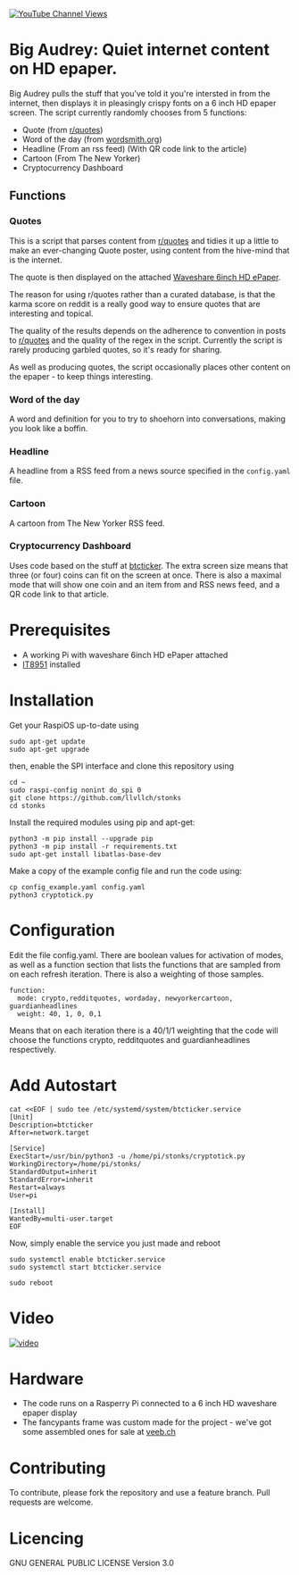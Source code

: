 [![YouTube Channel Views](https://img.shields.io/youtube/channel/views/UCz5BOU9J9pB_O0B8-rDjCWQ?label=YouTube&style=social)](https://www.youtube.com/channel/UCz5BOU9J9pB_O0B8-rDjCWQ)

# Big Audrey: Quiet internet content on HD epaper.

Big Audrey pulls the stuff that you've told it you're intersted in from the internet, then displays it in pleasingly crispy fonts on a 6 inch HD epaper screen. The script currently randomly chooses from 5 functions:

- Quote (from [r/quotes](https://reddit.com/r/quotes))
- Word of the day (from [wordsmith.org](https://wordsmith.org))
- Headline (From an rss feed) (With QR code link to the article)
- Cartoon (From The New Yorker)
- Cryptocurrency Dashboard

## Functions

### Quotes

This is a script that parses content from [r/quotes](https://reddit.com/r/quotes) and tidies it up a little to make an ever-changing Quote poster, using content from the hive-mind that is the internet.

The quote is then displayed on the attached [Waveshare 6inch HD ePaper](https://www.waveshare.com/6inch-hd-e-paper-hat.htm).

The reason for using r/quotes rather than a curated database, is that the karma score on reddit is a really good way to ensure quotes that are interesting and topical. 

The quality of the results depends on the adherence to convention in posts to [r/quotes](https://reddit.com/r/quotes) and the quality of the regex in the script. Currently the script is rarely producing garbled quotes, so it's ready for sharing. 

As well as producing quotes, the script occasionally places other content on the epaper - to keep things interesting.

### Word of the day

A word and definition for you to try to shoehorn into conversations, making you look like a boffin.

### Headline

A headline from a RSS feed from a news source specified in the `config.yaml` file.

### Cartoon

A cartoon from The New Yorker RSS feed.

### Cryptocurrency Dashboard

Uses code based on the stuff at [btcticker](http://github.com/llvllch/btcticker). The extra screen size means that three (or four) coins can fit on the screen at once. There is also a maximal mode that will show one coin and an item from and RSS news feed, and a QR code link to that article.

# Prerequisites

- A working Pi with waveshare 6inch HD ePaper attached
- [IT8951](https://github.com/GregDMeyer/IT8951) installed

# Installation

Get your RaspiOS up-to-date using
    
    sudo apt-get update
    sudo apt-get upgrade

then, enable the SPI interface and clone this repository using

    cd ~
    sudo raspi-config nonint do_spi 0
    git clone https://github.com/llvllch/stonks
    cd stonks
   
Install the required modules using pip and apt-get:

    python3 -m pip install --upgrade pip  
    python3 -m pip install -r requirements.txt
    sudo apt-get install libatlas-base-dev

Make a copy of the example config file and run the code using:

    cp config_example.yaml config.yaml
    python3 cryptotick.py
    
# Configuration

Edit the file config.yaml. There are boolean values for activation of modes, as well as a function section that lists the functions that are sampled from on each refresh iteration. There is also a weighting of those samples. 

```
function: 
  mode: crypto,redditquotes, wordaday, newyorkercartoon, guardianheadlines
  weight: 40, 1, 0, 0,1  
```
Means that on each iteration there is a 40/1/1 weighting that the code will choose the functions crypto, redditquotes and guardianheadlines respectively.

# Add Autostart


```
cat <<EOF | sudo tee /etc/systemd/system/btcticker.service
[Unit]
Description=btcticker
After=network.target

[Service]
ExecStart=/usr/bin/python3 -u /home/pi/stonks/cryptotick.py
WorkingDirectory=/home/pi/stonks/
StandardOutput=inherit
StandardError=inherit
Restart=always
User=pi

[Install]
WantedBy=multi-user.target
EOF
```
Now, simply enable the service you just made and reboot
```  
sudo systemctl enable btcticker.service
sudo systemctl start btcticker.service

sudo reboot
```

# Video

[![video](https://img.youtube.com/vi/-270Nn1V2hQ/0.jpg)](https://www.youtube.com/watch?v=Xv8eyp-LJJk)

# Hardware

- The code runs on a Rasperry Pi connected to a 6 inch HD waveshare epaper display
- The fancypants frame was custom made for the project - we've got some assembled ones for sale at [veeb.ch](https://www.veeb.ch/store/p/tickerxl)

# Contributing

To contribute, please fork the repository and use a feature branch. Pull requests are welcome.

# Licencing

GNU GENERAL PUBLIC LICENSE Version 3.0

